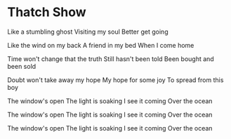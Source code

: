 # Thatch Show

Like a stumbling ghost
Visiting my soul
Better get going

Like the wind on my back
A friend in my bed
When I come home

Time won't change that the truth
Still hasn't been told
Been bought and been sold

Doubt won't take away my hope
My hope for some joy
To spread from this boy

The window's open
The light is soaking
I see it coming
Over the ocean

The window's open
The light is soaking
I see it coming
Over the ocean

The window's open
The light is soaking
I see it coming
Over the ocean
